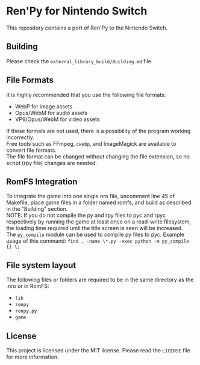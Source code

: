 # Ren'Py for Nintendo Switch
This repository contains a port of Ren'Py to the Nintendo Switch.

## Building
Please check the `external_library_build/Building.md` file.  

## File Formats
It is highly recommended that you use the following file formats:  

* WebP for image assets
* Opus/WebM for audio assets
* VP9/Opus/WebM for video assets

If these formats are not used, there is a possibility of the program working incorrectly.  
Free tools such as FFmpeg, `cwebp`, and ImageMagick are available to convert file formats.  
The file format can be changed without changing the file extension, so no script (rpy file) changes are needed.  

## RomFS Integration
To integrate the game into one single nro file, uncomment line 45 of Makefile, place game files in a folder named romfs, and build as described in the "Building" section.  
NOTE: If you do not compile the py and rpy files to pyc and rpyc respectively by running the game at least once on a read-write filesystem, the loading time required until the title screen is seen will be increased.  
The `py_compile` module can be used to compile py files to pyc. Example usage of this command: `find . -name \*.py -exec python -m py_compile {} \;`  

## File system layout
The following files or folders are required to be in the same directory as the .nro or in RomFS:  
* `lib`
* `renpy`
* `renpy.py`
* `game`

## License
This project is licensed under the MIT license. Please read the `LICENSE` file for more information.
